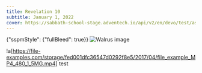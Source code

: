 ```yaml
---
title: Revelation 10
subtitle: January 1, 2022
cover: https://sabbath-school-stage.adventech.io/api/v2/en/devo/test/assets/lighthouse.png
---
```


{"sspmStyle": {"fullBleed": true}}
![Walrus image](pug.png)

!a[https://file-examples.com/storage/fed001dfc36547d0292f8e5/2017/04/file_example_MP4_480_1_5MG.mp4] test